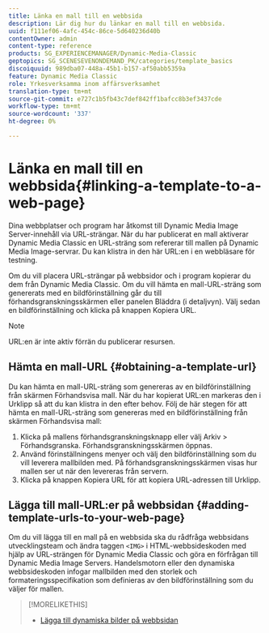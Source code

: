 ```yaml
---
title: Länka en mall till en webbsida
description: Lär dig hur du länkar en mall till en webbsida.
uuid: f111ef06-4afc-454c-86ce-5d640236d40b
contentOwner: admin
content-type: reference
products: SG_EXPERIENCEMANAGER/Dynamic-Media-Classic
geptopics: SG_SCENESEVENONDEMAND_PK/categories/template_basics
discoiquuid: 989dba07-448a-45b1-b157-af50abb5359a
feature: Dynamic Media Classic
role: Yrkesverksamma inom affärsverksamhet
translation-type: tm+mt
source-git-commit: e727c1b5fb43c7def842ff1bafcc8b3ef3437cde
workflow-type: tm+mt
source-wordcount: '337'
ht-degree: 0%

---
```



# Länka en mall till en webbsida{#linking-a-template-to-a-web-page}

Dina webbplatser och program har åtkomst till Dynamic Media Image Server-innehåll via URL-strängar. När du har publicerat en mall aktiverar Dynamic Media Classic en URL-sträng som refererar till mallen på Dynamic Media Image-servrar. Du kan klistra in den här URL:en i en webbläsare för testning.

Om du vill placera URL-strängar på webbsidor och i program kopierar du dem från Dynamic Media Classic. Om du vill hämta en mall-URL-sträng som genererats med en bildförinställning går du till förhandsgranskningsskärmen eller panelen Bläddra (i detaljvyn). Välj sedan en bildförinställning och klicka på knappen Kopiera URL.

>[!NOTE]
>
>URL:en är inte aktiv förrän du publicerar resursen.

## Hämta en mall-URL {#obtaining-a-template-url}

Du kan hämta en mall-URL-sträng som genereras av en bildförinställning från skärmen Förhandsvisa mall. När du har kopierat URL:en markeras den i Urklipp så att du kan klistra in den efter behov. Följ de här stegen för att hämta en mall-URL-sträng som genereras med en bildförinställning från skärmen Förhandsvisa mall:

1. Klicka på mallens förhandsgranskningsknapp eller välj Arkiv > Förhandsgranska. Förhandsgranskningsskärmen öppnas.
1. Använd förinställningens menyer och välj den bildförinställning som du vill leverera mallbilden med. På förhandsgranskningsskärmen visas hur mallen ser ut när den levereras från servern.
1. Klicka på knappen Kopiera URL för att kopiera URL-adressen till Urklipp.

## Lägga till mall-URL:er på webbsidan {#adding-template-urls-to-your-web-page}

Om du vill lägga till en mall på en webbsida ska du rådfråga webbsidans utvecklingsteam och ändra taggen `<IMG>` i HTML-webbsideskoden med hjälp av URL-strängen för Dynamic Media Classic och göra en förfrågan till Dynamic Media Image Servers. Handelsmotorn eller den dynamiska webbsideskoden infogar mallbilden med den storlek och formateringsspecifikation som definieras av den bildförinställning som du väljer för mallen.

>[!MORELIKETHIS]
>
>* [Lägga till dynamiska bilder på webbsidan](linking-urls-web-application.md#adding_dynamic_images_to_your_web_page)

